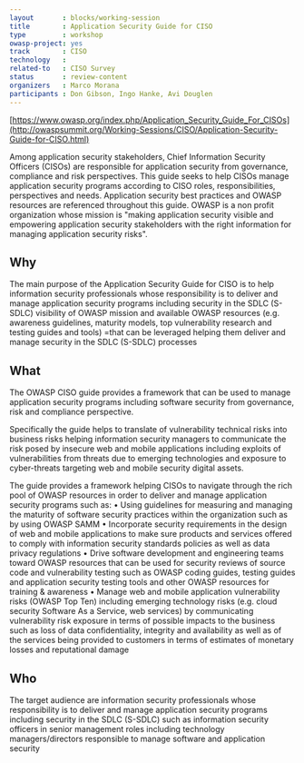 ```yaml
---
layout       : blocks/working-session
title        : Application Security Guide for CISO
type         : workshop
owasp-project: yes
track        : CISO
technology   :
related-to   : CISO Survey
status       : review-content
organizers   : Marco Morana
participants : Don Gibson, Ingo Hanke, Avi Douglen
---
```


[https://www.owasp.org/index.php/Application_Security_Guide_For_CISOs](http://owaspsummit.org/Working-Sessions/CISO/Application-Security-Guide-for-CISO.html)

Among application security stakeholders, Chief Information Security Officers (CISOs) are responsible for application security from governance, compliance and risk perspectives. This guide seeks to help CISOs manage application security programs according to CISO roles, responsibilities, perspectives and needs. Application security best practices and OWASP resources are referenced throughout this guide. OWASP is a non profit organization whose mission is "making application security visible and empowering application security stakeholders with the right information for managing application security risks".

## Why

The main purpose of the Application Security Guide for CISO is to help information security professionals whose responsibility is to deliver and manage application security programs including security in the SDLC (S-SDLC) visibility of OWASP mission and available OWASP resources (e.g. awareness guidelines, maturity models, top vulnerability research and testing guides and tools) =that can be leveraged helping them deliver and manage security in the SDLC (S-SDLC) processes

## What

The OWASP CISO guide provides a framework that can be used to manage application security programs including software security from governance, risk and compliance perspective.

Specifically the guide helps to translate of vulnerability technical risks into business risks helping information security managers to communicate the risk posed by insecure web and mobile applications including exploits of vulnerabilities from threats due to emerging technologies and exposure to cyber-threats targeting web and mobile security digital assets.

The guide provides a framework helping CISOs to navigate through the rich pool of OWASP resources in order to deliver and manage application security programs such as:
•	Using guidelines for measuring and managing the maturity of software security practices within the organization such as by using OWASP SAMM
•	Incorporate security requirements in the design of web and mobile applications to make sure products and services offered to comply with information security standards policies as well as data privacy regulations
•	Drive software development and engineering teams toward OWASP resources that can be used for security reviews of source code and vulnerability testing such as OWASP coding guides, testing guides and application security testing tools and other OWASP resources for training & awareness 
•	Manage web and mobile application vulnerability risks (OWASP Top Ten) including emerging technology risks (e.g. cloud security Software As a Service, web services) by communicating vulnerability risk exposure in terms of possible impacts to the business such as loss of data confidentiality, integrity and availability as well as of the services being provided to customers in terms of estimates of monetary losses and reputational damage

## Who

The target audience are information security professionals whose responsibility is to deliver and manage application security programs including security in the SDLC (S-SDLC) such as information security officers in senior management roles including technology managers/directors responsible to manage software and application security
